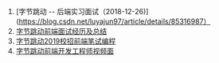 1. [字节跳动 -- 后端实习面试（2018-12-26)](https://blog.csdn.net/luyajun97/article/details/85316987）
2. [字节跳动前端面试经历及总结](https://blog.csdn.net/luyajun97/article/details/85316987)
3. [字节跳动2019校招前端笔试编程](https://blog.csdn.net/Iris_Pumpkin/article/details/84256352)
4. [字节跳动前端开发工程师视频面](https://blog.csdn.net/qq_25073545/article/details/82813409)
